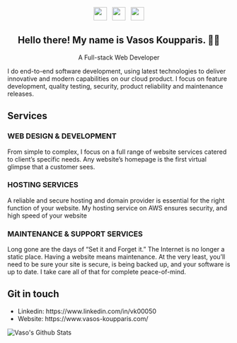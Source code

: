 <p align='center'>
<a href="https://twitter.com/vas1468"><img height="30" src="https://github.com/stephenajulu/WaylonWalker/blob/main/icon/twitter.png?raw=true"></a>&nbsp;&nbsp;
<a href="https://www.instagram.com/vasilis_koupparis/"><img height="30" src="https://github.com/stephenajulu/WaylonWalker/blob/main/icon/instagram.jpg?raw=true"></a>&nbsp;&nbsp;
<a href="https://www.linkedin.com/in/vk00050/"><img height="30" src="https://github.com/stephenajulu/WaylonWalker/blob/main/icon/linkedin.png?raw=true"></a>
</p>

<h2 align="center">Hello there! My name is Vasos Koupparis. 👋🤓</h2>

<p align='center'>A Full-stack Web Developer</p>

I do end-to-end software development, using latest technologies to deliver innovative and modern capabilities on our cloud product. I focus on feature development, quality testing, security, product reliability and maintenance releases.

## Services

### WEB DESIGN & DEVELOPMENT
From simple to complex, I focus on a full range of website services catered to client’s specific needs. Any website’s homepage is the first virtual glimpse that a customer sees.

### HOSTING SERVICES
A reliable and secure hosting and domain provider is essential for the right function of your website. My hosting service on AWS ensures security, and high speed of your website

### MAINTENANCE & SUPPORT SERVICES
Long gone are the days of “Set it and Forget it.” The Internet is no longer a static place. Having a website means maintenance.
At the very least, you’ll need to be sure your site is secure, is being backed up, and your software is up to date. I take care all of that for complete peace-of-mind.

## Git in touch
<ul>
  <li>Linkedin: https://www.linkedin.com/in/vk00050</li>
  <li>Website: https://www.vasos-koupparis.com/</li>
 </ul>

![Vaso's Github Stats](https://github-readme-stats.vercel.app/api?username=vas1468&show_icons=true&theme=radical)
<!--
**vas1468/vas1468** is a ✨ _special_ ✨ repository because its `README.md` (this file) appears on your GitHub profile.

Here are some ideas to get you started:

- 🔭 I’m currently working on ...
- 🌱 I’m currently learning ...
- 👯 I’m looking to collaborate on ...
- 🤔 I’m looking for help with ...
- 💬 Ask me about ...
- 📫 How to reach me: ...
- 😄 Pronouns: ...
- ⚡ Fun fact: ...
-->
